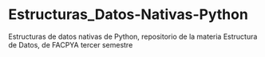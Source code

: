 # Estructuras_Datos-Nativas-Python
Estructuras de datos nativas de Python, repositorio de la materia Estructura de Datos, de FACPYA tercer semestre
